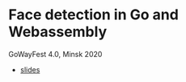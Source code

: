 # Face detection in Go and Webassembly

GoWayFest 4.0, Minsk 2020

- [slides](https://talks.godoc.org/github.com/esimov/talks/2020/gowayfest-minsk-2020.slide)
